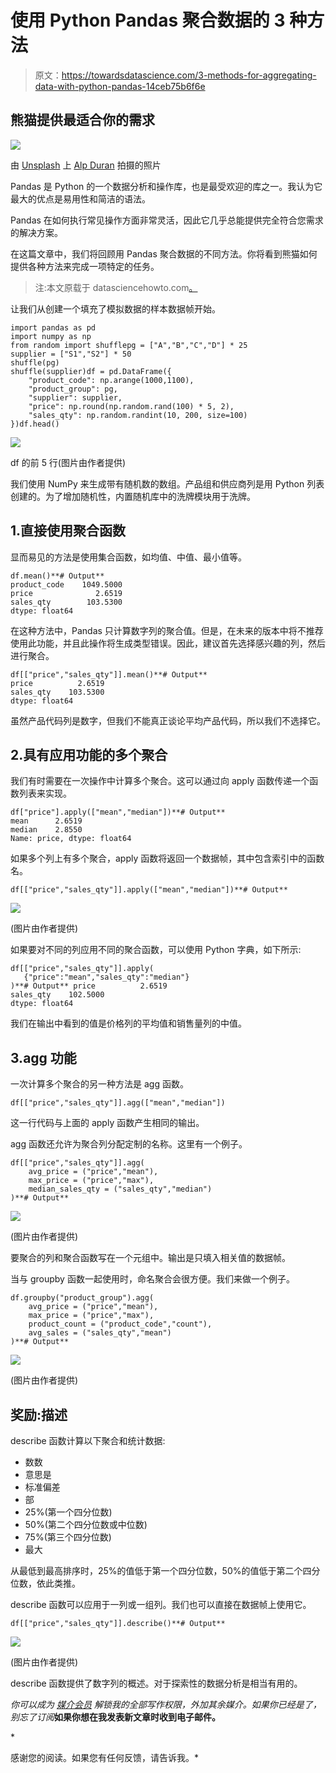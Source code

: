 # 使用 Python Pandas 聚合数据的 3 种方法

> 原文：<https://towardsdatascience.com/3-methods-for-aggregating-data-with-python-pandas-14ceb75b6f6e>

## 熊猫提供最适合你的需求

![](img/ed726614bcfefa21c123852dbf11eb4a.png)

由 [Unsplash](https://unsplash.com/s/photos/big-small?utm_source=unsplash&utm_medium=referral&utm_content=creditCopyText) 上 [Alp Duran](https://unsplash.com/@alpduran?utm_source=unsplash&utm_medium=referral&utm_content=creditCopyText) 拍摄的照片

Pandas 是 Python 的一个数据分析和操作库，也是最受欢迎的库之一。我认为它最大的优点是易用性和简洁的语法。

Pandas 在如何执行常见操作方面非常灵活，因此它几乎总能提供完全符合您需求的解决方案。

在这篇文章中，我们将回顾用 Pandas 聚合数据的不同方法。你将看到熊猫如何提供各种方法来完成一项特定的任务。

> 注:本文原载于 datasciencehowto.com[。](https://datasciencehowto.com/2022/10/29/3-methods-for-aggregating-data-with-python-pandas/)

让我们从创建一个填充了模拟数据的样本数据帧开始。

```
import pandas as pd
import numpy as np
from random import shufflepg = ["A","B","C","D"] * 25
supplier = ["S1","S2"] * 50
shuffle(pg)
shuffle(supplier)df = pd.DataFrame({
    "product_code": np.arange(1000,1100),
    "product_group": pg,
    "supplier": supplier,
    "price": np.round(np.random.rand(100) * 5, 2),
    "sales_qty": np.random.randint(10, 200, size=100)     
})df.head()
```

![](img/bb97b8842e3ae19c0610467388ccabd7.png)

df 的前 5 行(图片由作者提供)

我们使用 NumPy 来生成带有随机数的数组。产品组和供应商列是用 Python 列表创建的。为了增加随机性，内置随机库中的洗牌模块用于洗牌。

## 1.直接使用聚合函数

显而易见的方法是使用集合函数，如均值、中值、最小值等。

```
df.mean()**# Output**
product_code    1049.5000
price              2.6519
sales_qty        103.5300
dtype: float64
```

在这种方法中，Pandas 只计算数字列的聚合值。但是，在未来的版本中将不推荐使用此功能，并且此操作将生成类型错误。因此，建议首先选择感兴趣的列，然后进行聚合。

```
df[["price","sales_qty"]].mean()**# Output**
price          2.6519
sales_qty    103.5300
dtype: float64
```

虽然产品代码列是数字，但我们不能真正谈论平均产品代码，所以我们不选择它。

## 2.具有应用功能的多个聚合

我们有时需要在一次操作中计算多个聚合。这可以通过向 apply 函数传递一个函数列表来实现。

```
df["price"].apply(["mean","median"])**# Output**
mean      2.6519
median    2.8550
Name: price, dtype: float64
```

如果多个列上有多个聚合，apply 函数将返回一个数据帧，其中包含索引中的函数名。

```
df[["price","sales_qty"]].apply(["mean","median"])**# Output**
```

![](img/4de22b8d7cde219fa16468969a6b6e45.png)

(图片由作者提供)

如果要对不同的列应用不同的聚合函数，可以使用 Python 字典，如下所示:

```
df[["price","sales_qty"]].apply(
   {"price":"mean","sales_qty":"median"}
)**# Output** price          2.6519
sales_qty    102.5000
dtype: float64
```

我们在输出中看到的值是价格列的平均值和销售量列的中值。

## 3.agg 功能

一次计算多个聚合的另一种方法是 agg 函数。

```
df[["price","sales_qty"]].agg(["mean","median"])
```

这一行代码与上面的 apply 函数产生相同的输出。

agg 函数还允许为聚合列分配定制的名称。这里有一个例子。

```
df[["price","sales_qty"]].agg(
    avg_price = ("price","mean"),
    max_price = ("price","max"),
    median_sales_qty = ("sales_qty","median")
)**# Output**
```

![](img/f509e0f4306c31564b43e75643707b3c.png)

(图片由作者提供)

要聚合的列和聚合函数写在一个元组中。输出是只填入相关值的数据帧。

当与 groupby 函数一起使用时，命名聚合会很方便。我们来做一个例子。

```
df.groupby("product_group").agg(
    avg_price = ("price","mean"),
    max_price = ("price","max"),
    product_count = ("product_code","count"),
    avg_sales = ("sales_qty","mean")
)**# Output**
```

![](img/f831ae7955b404adeffd714c9007af57.png)

(图片由作者提供)

## 奖励:描述

describe 函数计算以下聚合和统计数据:

*   数数
*   意思是
*   标准偏差
*   部
*   25%(第一个四分位数)
*   50%(第二个四分位数或中位数)
*   75%(第三个四分位数)
*   最大

从最低到最高排序时，25%的值低于第一个四分位数，50%的值低于第二个四分位数，依此类推。

describe 函数可以应用于一列或一组列。我们也可以直接在数据帧上使用它。

```
df[["price","sales_qty"]].describe()**# Output**
```

![](img/c9e7244b364768e8a364d26c33165364.png)

(图片由作者提供)

describe 函数提供了数字列的概述。对于探索性的数据分析是相当有用的。

*你可以成为* [*媒介会员*](https://sonery.medium.com/membership) *解锁我的全部写作权限，外加其余媒介。如果你已经是了，别忘了订阅*[](https://sonery.medium.com/subscribe)**如果你想在我发表新文章时收到电子邮件。**

*[](https://sonery.medium.com/membership)  

感谢您的阅读。如果您有任何反馈，请告诉我。*